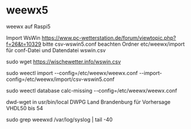 # weewx5
weewx auf Raspi5

Import WsWin
https://www.pc-wetterstation.de/forum/viewtopic.php?f=26&t=10329
bitte csv-wswin5.conf beachten
Ordner etc/weewx/import für conf-Datei und Datendatei wswin.csv

sudo wget https://wischewetter.info/wswin.csv

sudo weectl import --config=/etc/weewx/weewx.conf --import-config=/etc/weewx/import/csv-wswin5.conf

sudo weectl database calc-missing --config=/etc/weewx/weewx.conf

dwd-wget in usr/bin/local
DWPG Land Brandenburg für Vorhersage VHDL50 bis 54

sudo grep weewxd /var/log/syslog | tail -40

